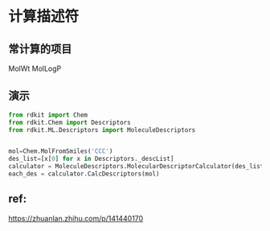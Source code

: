 # 计算描述符

## 常计算的项目
MolWt
MolLogP

## 演示
```py
from rdkit import Chem
from rdkit.Chem import Descriptors
from rdkit.ML.Descriptors import MoleculeDescriptors


mol=Chem.MolFromSmiles('CCC')
des_list=[x[0] for x in Descriptors._descList]
calculator = MoleculeDescriptors.MolecularDescriptorCalculator(des_list)
each_des = calculator.CalcDescriptors(mol)
```

## ref: 

https://zhuanlan.zhihu.com/p/141440170

